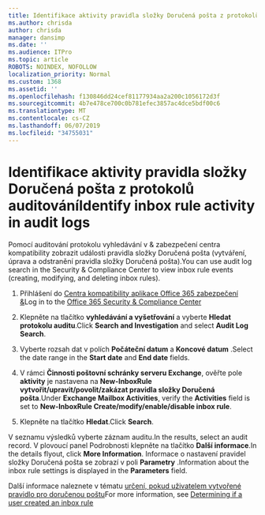 ```yaml
---
title: Identifikace aktivity pravidla složky Doručená pošta z protokolů auditování
ms.author: chrisda
author: chrisda
manager: dansimp
ms.date: ''
ms.audience: ITPro
ms.topic: article
ROBOTS: NOINDEX, NOFOLLOW
localization_priority: Normal
ms.custom: 1368
ms.assetid: ''
ms.openlocfilehash: f130846dd24cef81177934aa2a200c1056172d3f
ms.sourcegitcommit: 4b7e478ce700c0b781efec3857ac4dce5bdf00c6
ms.translationtype: MT
ms.contentlocale: cs-CZ
ms.lasthandoff: 06/07/2019
ms.locfileid: "34755031"
---
```

# <a name="identify-inbox-rule-activity-in-audit-logs"></a><span data-ttu-id="1213e-102">Identifikace aktivity pravidla složky Doručená pošta z protokolů auditování</span><span class="sxs-lookup"><span data-stu-id="1213e-102">Identify inbox rule activity in audit logs</span></span>

<span data-ttu-id="1213e-103">Pomocí auditování protokolu vyhledávání v & zabezpečení centra kompatibility zobrazit události pravidla složky Doručená pošta (vytváření, úprava a odstranění pravidla složky Doručená pošta).</span><span class="sxs-lookup"><span data-stu-id="1213e-103">You can use audit log search in the Security & Compliance Center to view inbox rule events (creating, modifying, and deleting inbox rules).</span></span>

1. <span data-ttu-id="1213e-104">Přihlášení do [Centra kompatibility aplikace Office 365 zabezpečení &](https://protection.office.com/)</span><span class="sxs-lookup"><span data-stu-id="1213e-104">Log in to the [Office 365 Security & Compliance Center](https://protection.office.com/)</span></span>

2. <span data-ttu-id="1213e-105">Klepněte na tlačítko **vyhledávání a vyšetřování** a vyberte **Hledat protokolu auditu**.</span><span class="sxs-lookup"><span data-stu-id="1213e-105">Click **Search and Investigation** and select **Audit Log Search**.</span></span>

3. <span data-ttu-id="1213e-106">Vyberte rozsah dat v polích **Počáteční datum** a **Koncové datum** .</span><span class="sxs-lookup"><span data-stu-id="1213e-106">Select the date range in the **Start date** and **End date** fields.</span></span>

4. <span data-ttu-id="1213e-107">V rámci **Činnosti poštovní schránky serveru Exchange**, ověřte pole **aktivity** je nastavena na **New-InboxRule vytvořit/upravit/povolit/zakázat pravidla složky Doručená pošta**.</span><span class="sxs-lookup"><span data-stu-id="1213e-107">Under **Exchange Mailbox Activities**, verify the **Activities** field is set to **New-InboxRule Create/modify/enable/disable inbox rule**.</span></span>

5. <span data-ttu-id="1213e-108">Klepněte na tlačítko **Hledat**.</span><span class="sxs-lookup"><span data-stu-id="1213e-108">Click **Search**.</span></span>

<span data-ttu-id="1213e-109">V seznamu výsledků vyberte záznam auditu.</span><span class="sxs-lookup"><span data-stu-id="1213e-109">In the results, select an audit record.</span></span> <span data-ttu-id="1213e-110">V plovoucí panel Podrobnosti klepněte na tlačítko **Další informace**.</span><span class="sxs-lookup"><span data-stu-id="1213e-110">In the details flyout, click **More Information**.</span></span> <span data-ttu-id="1213e-111">Informace o nastavení pravidel složky Doručená pošta se zobrazí v poli **Parametry** .</span><span class="sxs-lookup"><span data-stu-id="1213e-111">Information about the inbox rule settings is displayed in the **Parameters** field.</span></span>

<span data-ttu-id="1213e-112">Další informace naleznete v tématu [určení, pokud uživatelem vytvořené pravidlo pro doručenou poštu](https://docs.microsoft.com//office365/securitycompliance/auditing-troubleshooting-scenarios#determining-if-a-user-created-an-inbox-rule)</span><span class="sxs-lookup"><span data-stu-id="1213e-112">For more information, see [Determining if a user created an inbox rule](https://docs.microsoft.com//office365/securitycompliance/auditing-troubleshooting-scenarios#determining-if-a-user-created-an-inbox-rule)</span></span>
